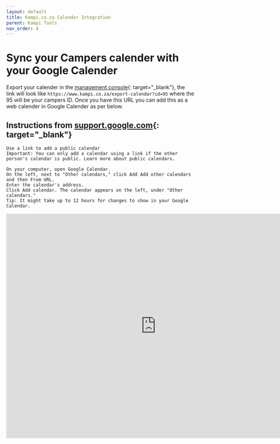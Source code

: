 ```yaml
---
layout: default
title: Kampi.co.za Calender Integration
parent: Kampi Tools
nav_order: 4
---
```


# Sync your Campers calender with your Google Calender

Export your calender in the [management console](/docs/listing/listing-step3#calender){: target="_blank"}, the link will look like ```https://www.kampi.co.za/export-calendar?id=95``` where the 95 will be your campers ID. Once you have this URL you can add this as a web calender in Google Calender as per below.


## Instructions from [support.google.com](https://support.google.com/calendar/answer/37100?hl=en&co=GENIE.Platform%3DDesktop){: target="_blank"}
```
Use a link to add a public calendar
Important: You can only add a calendar using a link if the other person's calendar is public. Learn more about public calendars.

On your computer, open Google Calendar.
On the left, next to "Other calendars," click Add Add other calendars and then From URL.
Enter the calendar's address.
Click Add calendar. The calendar appears on the left, under "Other calendars."
Tip: It might take up to 12 hours for changes to show in your Google Calendar.
```

<iframe src="https://calendar.google.com/calendar/embed?src=3nft18ke4m3se3kcfpa3sra7r84pou8b%40import.calendar.google.com&ctz=Africa%2FMaputo" style="border: 0" width="800" height="600" frameborder="0" scrolling="no"></iframe>